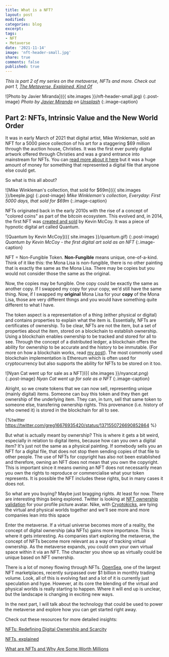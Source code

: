 ```yaml
---
title: What is a NFT?
layout: post
modified: 
categories: blog
excerpt: 
tags:
- NFT
- Metaverse
date: '2021-11-14'
image: 'nft-header-small.jpg'
share: true
comments: false
published: true
---
```


*This is part 2 of my series on the metaverse, NFTs and more. Check out part 1, [The Metaverse, Explained, Kind Of](https://www.johndehavilland.com/blog/2021/10/27/metaverse-explained.html)*

![Photo by Javier Miranda]({{ site.images }}/nft-header-small.jpg)
{:.post-image}
*Photo by <a href="https://unsplash.com/@nuvaproductions?utm_source=unsplash&utm_medium=referral&utm_content=creditCopyText">Javier Miranda</a> on <a href="https://unsplash.com/s/photos/digital-art?utm_source=unsplash&utm_medium=referral&utm_content=creditCopyText">Unsplash</a>*
{:.image-caption}

## Part 2: NFTs, Intrinsic Value and the New World Order

It was in early March of 2021 that digital artist, Mike Winkleman, sold an NFT for a 5000 piece collection of his art for a staggering $69 million through the auction house, Christies. It was the first ever purely digital artwork offered through Christies and was a grand entrance into mainstream for NFTs. You can [read more about it here](https://www.christies.com/features/Monumental-collage-by-Beeple-is-first-purely-digital-artwork-NFT-to-come-to-auction-11510-7.aspx) but it was a huge amount of money for something that represented a digital file that anyone else could get. 

So what is this all about?
<!--more-->

![Mike Winkleman's collection, that sold for $69m]({{ site.images }}/beeple.jpg)
{:.post-image}
*Mike Winkleman's collection, Everyday: First 5000 days, that sold for $69m*
{:.image-caption}

NFTs originated back in the early 2010s with the rise of a concept of "colored coins" as part of the bitcoin ecosystem. This evolved and, in 2014, the first NFT was [created and sold](https://www.sothebys.com/en/buy/auction/2021/natively-digital-a-curated-nft-sale-2/quantum) by Kevin McCoy. It was a piece of hypnotic digital art called Quantum.

![Quantum by Kevin McCoy]({{ site.images }}/quantum.gif)
{:.post-image}
*Quantum by Kevin McCoy - the first digital art sold as an NFT*
{:.image-caption}

NFT = Non-Fungible Token. **Non-Fungible** means unique, one-of-a-kind. Think of it like this: the Mona Lisa is non-fungible, there is no other painting that is exactly the same as the Mona Lisa. There may be copies but you would not consider those the same as the original. 

Now, the copies may be fungible. One copy could be exactly the same as another copy. If I swapped my copy for your copy, we'd still have the same thing. Now, if I swapped my **original** Mona Lisa for your **copy** of the Mona Lisa, those are very different things and you would have something quite different to what I have.

The token aspect is a representation of a thing (either physical or digital) and contains properties to explain what the item is. Essentially, NFTs are certificates of ownership. To be clear, NFTs are not the item, but a set of properties about the item, stored on a blockchain to establish ownership. Using a blockchain enables ownership to be tracked and stored for all to see. Through the concept of a distributed ledger, a blockchain offers the ability for ownership to be accurate and the history to be immutable. (For more on how a blockchain works, read [my post](https://www.johndehavilland.com/blog/2018/03/16/blockchain-explained-simply.html)). The most commonly used blockchain implementation is Ethereum which is often used for cryptocurrency but also supports the ability for NFTs to be stored on it too.

![Nyan Cat went up for sale as a NFT]({{ site.images }}/nyancat.png)
{:.post-image}
*Nyan Cat went up for sale as a NFT*
{:.image-caption}

Alright, so we create tokens that we can now sell, representing unique (mainly digital) items. Someone can buy this token and they then get ownership of the underlying item. They can, in turn, sell that same token to someone else, transfering ownership rights. This provenance (i.e. history of who owned it) is stored in the blockchain for all to see. 

{%twitter https://twitter.com/greg16676935420/status/1371550726690852864 %}

But what is actually meant by ownership? This is where it gets a bit weird, especially in relation to digital items, because how can you own a digital item? It's just not the same as a physical painting. If somebody sells you an NFT for a digital file, that does not stop them sending copies of that file to other people. The use of NFTs for copyright has also not been established and therefore, owning an NFT does not mean that you own the copyright. This is important since it means owning an NFT does not necessarily mean you own the rights to reproduce or commercialise what your token represents. It is possible the NFT includes these rights, but in many cases it does not.

So what are you buying? Maybe just bragging rights. At least for now. There are interesting things being explored. Twitter is looking at [NFT ownership validation](https://www.socialmediatoday.com/news/twitter-shares-first-look-at-coming-nft-integration-for-profile-images/607425/) for your profile picture avatar. Nike, with [Cryptokicks](https://thenextweb.com/news/nike-blockchain-sneakers-cryptokick-patent), are tying the virtual and physical worlds together and we'll see more and more companies lean into this space

Enter the metaverse. If a virtual universe becomes more of a reality, the concept of digital ownership (aka NFTs) gains more importance. This is where it gets interesting. As companies start exploring the metaverse, the concept of NFTs become more relevant as a way of tracking virtual ownership. As the metaverse expands, you could own your own virtual space within it via an NFT. The character you show up as virtually could be unique based on NFT ownership. 

There is a lot of money flowing through NFTs. [OpenSea](https://opensea.io/), one of the largest NFT marketplaces, recently surpassed over $1 billion in monthly trading volume. Look, all of this is evolving fast and a lot of it is currently just speculation and hype. However, at its core the blending of the virtual and physical worlds is really starting to happen. Where it will end up is unclear, but the landscape is changing in exciting new ways.

In the next part, I will talk about the technology that could be used to power the metaverse and explore how you can get started right away.

Check out these resources for more detailed insights:

[NFTs: Redefining Digital Ownership and Scarcity](https://www.sothebys.com/en/articles/nfts-redefining-digital-ownership-and-scarcity)

[NFTs, explained](https://www.theverge.com/22310188/nft-explainer-what-is-blockchain-crypto-art-faq)

[What are NFTs and Why Are Some Worth Millions](https://www.bbc.com/news/technology-56371912)



